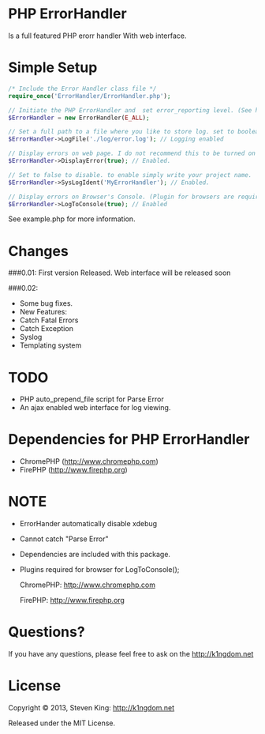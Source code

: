# PHP ErrorHandler
Is a full featured PHP erorr handler With web interface.

# Simple Setup
```php
/* Include the Error Handler class file */
require_once('ErrorHandler/ErrorHandler.php');

// Initiate the PHP ErrorHandler and  set error_reporting level. (See http://php.net/manual/en/function.error-reporting.php).
$ErrorHandler = new ErrorHandler(E_ALL);

// Set a full path to a file where you like to store log. set to boolean false to disable log to file.
$ErrorHandler->LogFile('./log/error.log'); // Logging enabled

// Display errors on web page. I do not recommend this to be turned on a production site.
$ErrorHandler->DisplayError(true); // Enabled.

// Set to false to disable. to enable simply write your project name.
$ErrorHandler->SysLogIdent('MyErrorHandler'); // Enabled.

// Display errors on Browser's Console. (Plugin for browsers are required).
$ErrorHandler->LogToConsole(true); // Enabled

```
See example.php for more information.


# Changes
###0.01:
First version Released. Web interface will be released soon

###0.02:
- Some bug fixes.
- New Features:
 - Catch Fatal Errors
 - Catch Exception
 - Syslog
 - Templating system


# TODO
- PHP auto_prepend_file script for Parse Error
- An ajax enabled web interface for log viewing.


# Dependencies for PHP ErrorHandler
- ChromePHP (http://www.chromephp.com)
- FirePHP (http://www.firephp.org)

# NOTE
- ErrorHander automatically disable xdebug
- Cannot catch "Parse Error"
- Dependencies are included with this package.
- Plugins required for browser for LogToConsole();

    ChromePHP: http://www.chromephp.com

    FirePHP: http://www.firephp.org


# Questions?
If you have any questions, please feel free to ask on the http://k1ngdom.net


# License
Copyright &copy; 2013, Steven King: http://k1ngdom.net

Released under the MIT License.